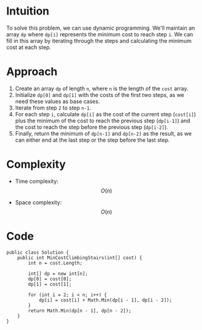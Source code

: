 # Intuition
To solve this problem, we can use dynamic programming. We'll maintain an array `dp` where `dp[i]` represents the minimum cost to reach step `i`. We can fill in this array by iterating through the steps and calculating the minimum cost at each step.


# Approach
1. Create an array `dp` of length `n`, where `n` is the length of the `cost` array.
2. Initialize `dp[0]` and `dp[1]` with the costs of the first two steps, as we need these values as base cases.
3. Iterate from step `2` to step `n-1`.
4. For each step `i`, calculate `dp[i]` as the cost of the current step (`cost[i]`) plus the minimum of the cost to reach the previous step (`dp[i-1]`) and the cost to reach the step before the previous step (`dp[i-2]`).
5. Finally, return the minimum of `dp[n-1]` and `dp[n-2]` as the result, as we can either end at the last step or the step before the last step.


# Complexity
- Time complexity: $$O(n)$$ 

- Space complexity: $$O(n)$$

# Code
```
public class Solution {
    public int MinCostClimbingStairs(int[] cost) {
        int n = cost.Length;

        int[] dp = new int[n];
        dp[0] = cost[0];
        dp[1] = cost[1];

        for (int i = 2; i < n; i++) {
            dp[i] = cost[i] + Math.Min(dp[i - 1], dp[i - 2]);
        }
        return Math.Min(dp[n - 1], dp[n - 2]);
    }
}
```
